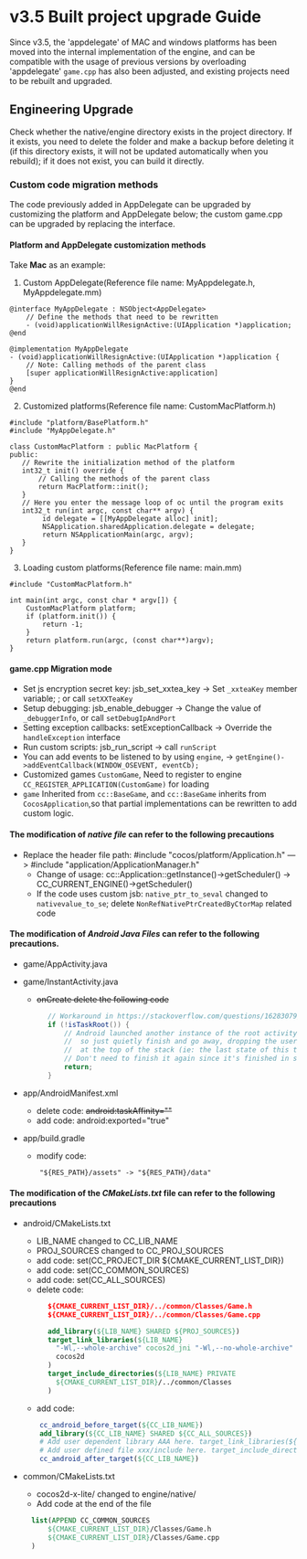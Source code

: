 # v3.5 Built project upgrade Guide

Since v3.5, the 'appdelegate' of MAC and windows platforms has been moved into the internal implementation of the engine, and can be compatible with the usage of previous versions by overloading 'appdelegate' `game.cpp` has also been adjusted, and existing projects need to be rebuilt and upgraded.

## Engineering Upgrade

Check whether the native/engine directory exists in the project directory. If it exists, you need to delete the folder and make a backup before deleting it (if this directory exists, it will not be updated automatically when you rebuild); if it does not exist, you can build it directly.

### Custom code migration methods

The code previously added in AppDelegate can be upgraded by customizing the platform and AppDelegate below; the custom game.cpp can be upgraded by replacing the interface.

#### Platform and AppDelegate customization methods

Take **Mac** as an example:

1. Custom AppDelegate(Reference file name: MyAppdelegate.h, MyAppdelegate.mm)

```
@interface MyAppDelegate : NSObject<AppDelegate>
    // Define the methods that need to be rewritten
    - (void)applicationWillResignActive:(UIApplication *)application;
@end

@implementation MyAppDelegate
- (void)applicationWillResignActive:(UIApplication *)application {
    // Note: Calling methods of the parent class
    [super applicationWillResignActive:application]
}
@end
```

2. Customized platforms(Reference file name: CustomMacPlatform.h)

```
#include "platform/BasePlatform.h"
#include "MyAppDelegate.h"

class CustomMacPlatform : public MacPlatform {
public:
   // Rewrite the initialization method of the platform
   int32_t init() override {
       // Calling the methods of the parent class
       return MacPlatform::init();
   }
   // Here you enter the message loop of oc until the program exits
   int32_t run(int argc, const char** argv) {
        id delegate = [[MyAppDelegate alloc] init];
        NSApplication.sharedApplication.delegate = delegate;
        return NSApplicationMain(argc, argv);
   }
}
```

3. Loading custom platforms(Reference file name: main.mm)

```
#include "CustomMacPlatform.h"

int main(int argc, const char * argv[]) {
    CustomMacPlatform platform; 
    if (platform.init()) {
        return -1;
    }
    return platform.run(argc, (const char**)argv); 
}
```

#### game.cpp Migration mode

- Set js encryption secret key: jsb_set_xxtea_key  -> Set `_xxteaKey` member variable; ; or call `setXXTeaKey`
- Setup debugging: jsb_enable_debugger     -> Change the value of `_debuggerInfo`, or call `setDebugIpAndPort`
- Setting exception callbacks: setExceptionCallback  -> Override the `handleException` interface
- Run custom scripts: jsb_run_script      -> call `runScript`
- You can add events to be listened to by using `engine`, -> `getEngine()->addEventCallback(WINDOW_OSEVENT, eventCb);`
- Customized games `CustomGame`, Need to register to engine  `CC_REGISTER_APPLICATION(CustomGame)` for loading
- `game` Inherited from `cc::BaseGame`, and `cc::BaseGame` inherits from `CocosApplication`,so that partial implementations can be rewritten to add custom logic.

####  The modification of ***native file*** can refer to the following precautions
- Replace the header file path: #include "cocos/platform/Application.h" —> #include "application/ApplicationManager.h"
  - Change of usage: cc::Application::getInstance()->getScheduler() -> CC_CURRENT_ENGINE()->getScheduler()
  - If the code uses custom jsb: `native_ptr_to_seval` changed to `nativevalue_to_se`; delete `NonRefNativePtrCreatedByCtorMap` related code
  
#### The modification of ***Android Java Files*** can refer to the following precautions.

  - game/AppActivity.java
  - game/InstantActivity.java
    - ~~onCreate delete the following code~~
    ```java
          // Workaround in https://stackoverflow.com/questions/16283079/re-launch-of-activity-on-home-button-but-only-the-first-time/16447508
          if (!isTaskRoot()) {
              // Android launched another instance of the root activity into an existing task
              //  so just quietly finish and go away, dropping the user back into the activity
              //  at the top of the stack (ie: the last state of this task)
              // Don't need to finish it again since it's finished in super.onCreate .
              return;
          }
    ```

  - app/AndroidManifest.xml
    - delete code: ~~android:taskAffinity=""~~
    - add code: android:exported="true"

  - app/build.gradle
    - modify code:
    ```html
        "${RES_PATH}/assets" -> "${RES_PATH}/data"
    ``` 

#### The modification of the ***CMakeLists.txt*** file can refer to the following precautions

   - android/CMakeLists.txt
     - LIB_NAME changed to CC_LIB_NAME
     - PROJ_SOURCES changed to CC_PROJ_SOURCES
     - add code: set(CC_PROJECT_DIR ${CMAKE_CURRENT_LIST_DIR})
     - add code: set(CC_COMMON_SOURCES)
     - add code: set(CC_ALL_SOURCES)
     - delete code:
      ```cmake
            ${CMAKE_CURRENT_LIST_DIR}/../common/Classes/Game.h
            ${CMAKE_CURRENT_LIST_DIR}/../common/Classes/Game.cpp

            add_library(${LIB_NAME} SHARED ${PROJ_SOURCES})
            target_link_libraries(${LIB_NAME}
              "-Wl,--whole-archive" cocos2d_jni "-Wl,--no-whole-archive"
              cocos2d
            )
            target_include_directories(${LIB_NAME} PRIVATE
              ${CMAKE_CURRENT_LIST_DIR}/../common/Classes
            )
      ``` 
     - add code:
      ```cmake
          cc_android_before_target(${CC_LIB_NAME})
          add_library(${CC_LIB_NAME} SHARED ${CC_ALL_SOURCES})
          # Add user dependent library AAA here. target_link_libraries(${CC_LIB_NAME} AAA)
          # Add user defined file xxx/include here. target_include_directories(${CC_LIB_NAME} PRIVATE ${CMAKE_CURRENT_LIST_DIR}/../common/Classes/xxx/include)
          cc_android_after_target(${CC_LIB_NAME})
      ``` 

   - common/CMakeLists.txt
     - cocos2d-x-lite/ changed to engine/native/
     - Add code at the end of the file
      ```cmake
        list(APPEND CC_COMMON_SOURCES
            ${CMAKE_CURRENT_LIST_DIR}/Classes/Game.h
            ${CMAKE_CURRENT_LIST_DIR}/Classes/Game.cpp
        )
      ``` 